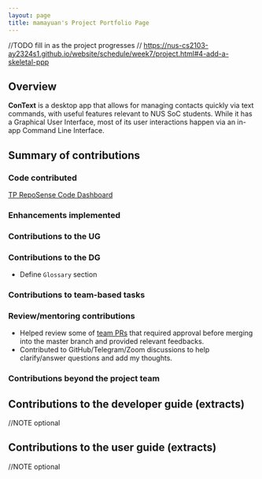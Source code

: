 ```yaml
---
layout: page
title: mamayuan's Project Portfolio Page
---
```


//TODO fill in as the project progresses
// https://nus-cs2103-ay2324s1.github.io/website/schedule/week7/project.html#4-add-a-skeletal-ppp

## Overview

**ConText** is a desktop app that allows for managing contacts quickly via text commands, with useful features relevant to NUS SoC students.
While it has a Graphical User Interface, most of its user interactions happen via an in-app Command Line Interface.

## Summary of contributions

### Code contributed

[TP RepoSense Code Dashboard](https://nus-cs2103-ay2324s1.github.io/tp-dashboard/?search=mamayuan&breakdown=true)

### Enhancements implemented

### Contributions to the UG

### Contributions to the DG
- Define `Glossary` section

### Contributions to team-based tasks

### Review/mentoring contributions
- Helped review some of [team PRs](https://github.com/AY2324S1-CS2103-W14-3/tp/pulls?q=is%3Apr) that required approval before merging into the master branch and provided relevant feedbacks.
- Contributed to GitHub/Telegram/Zoom discussions to help clarify/answer questions and add my thoughts.

### Contributions beyond the project team

## Contributions to the developer guide (extracts)

//NOTE optional

## Contributions to the user guide (extracts)

//NOTE optional
